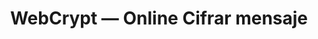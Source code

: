 ---
layout: app
title: WebCrypt &mdash; Online Cifrar mensaje
nav:
    toggle: Toggle navegación
    encryption: Cifrado
    decryption: Descifrado
    about: Sobre
label:
    info: Info
button:
    encrypt_new: Cifrar mensaje nuevo
placeholder:
    password: Contraseña

encrypt:
    title: Mensaje para cifrar
    placeholder: Mensaje para cifrar
    weak: Débil
    mediocre: Mediocre
    strong: Fuerte
    button: Encrypt

encrypt_done:
    title: Su mensaje ha sido cifrado
    link_text: Copiar y enviar este enlace. Contraseña no comparten el mismo canal que el enlace.
    textarea_text: Copiar y enviar este texto. Contraseña no comparten el mismo canal que el texto.

decrypt:
    title: Mensaje para descifrar
    placeholder: Mensaje para descifrar
    button: Descifrar

decrypt_done:
    title: Su mensaje ha sido descifrado

modal:
    decrypt:
        title: Introduzca la contraseña
        button: Descifrar
    decrypt_error:
        error: No se puede descifrar el mensaje.
        info: Tal vez está dañado o la contraseña incorrecta.
        button: Inténtelo de nuevo

about:
    title: Sobre Webcrypt
    body: |
                <p>
                    <strong>Webcrypt</strong> es un código abierto, en aplicación de cifrado del navegador.
                </p>

                <p>
                    WebCrypt es una forma completamente segura de transferir datos sensibles, como no hay mensajes almacenados en el servidor y para
                    nada encrypt se transmite al servidor , todo el proceso de encriptación que está sucediendo en su navegador .
                </p>

                <p>
                    Webcrypt está abierto y licenciado bajo la <a href="https://www.gnu.org/licenses/gpl.html">GNU GPL</a>. lo
                    se basa en gran <a href="http://bitwiseshiftleft.github.io/sjcl/">Stanford Javascript Crypto Biblioteca</a>
                    y alojado en <a href="https://github.com/elfet/webcrypt">GitHub</a> Páginas.
                </p>

info:
    features:
        open_source: Open Source
        no_store: Nada se almacena en el servidor
        no_trans: Nada se transmite al servidor
---